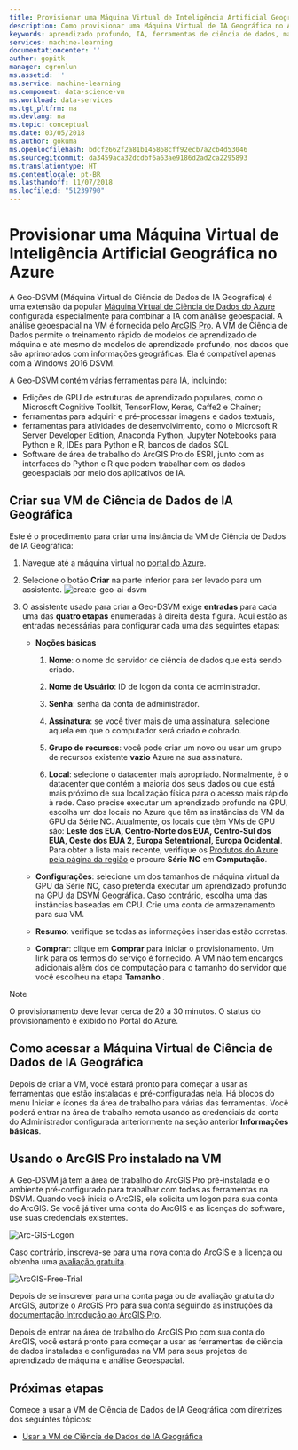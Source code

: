 ```yaml
---
title: Provisionar uma Máquina Virtual de Inteligência Artificial Geográfica no Azure – Azure | Microsoft Docs
description: Como provisionar uma Máquina Virtual de IA Geográfica no Azure.
keywords: aprendizado profundo, IA, ferramentas de ciência de dados, máquina virtual de ciência de dados, análise Geoespacial
services: machine-learning
documentationcenter: ''
author: gopitk
manager: cgronlun
ms.assetid: ''
ms.service: machine-learning
ms.component: data-science-vm
ms.workload: data-services
ms.tgt_pltfrm: na
ms.devlang: na
ms.topic: conceptual
ms.date: 03/05/2018
ms.author: gokuma
ms.openlocfilehash: bdcf2662f2a81b145868cff92ecb7a2cb4d53046
ms.sourcegitcommit: da3459aca32dcdbf6a63ae9186d2ad2ca2295893
ms.translationtype: HT
ms.contentlocale: pt-BR
ms.lasthandoff: 11/07/2018
ms.locfileid: "51239790"
---
```

# <a name="provision-a-geo-artificial-intelligence-virtual-machine-on-azure"></a>Provisionar uma Máquina Virtual de Inteligência Artificial Geográfica no Azure 

A Geo-DSVM (Máquina Virtual de Ciência de Dados de IA Geográfica) é uma extensão da popular [Máquina Virtual de Ciência de Dados do Azure](https://aka.ms/dsvm) configurada especialmente para combinar a IA com análise geoespacial. A análise geoespacial na VM é fornecida pelo [ArcGIS Pro](https://www.arcgis.com/features/index.html). A VM de Ciência de Dados permite o treinamento rápido de modelos de aprendizado de máquina e até mesmo de modelos de aprendizado profundo, nos dados que são aprimorados com informações geográficas. Ela é compatível apenas com a Windows 2016 DSVM. 

A Geo-DSVM contém várias ferramentas para IA, incluindo:

- Edições de GPU de estruturas de aprendizado populares, como o Microsoft Cognitive Toolkit, TensorFlow, Keras, Caffe2 e Chainer; 
- ferramentas para adquirir e pré-processar imagens e dados textuais, 
- ferramentas para atividades de desenvolvimento, como o Microsoft R Server Developer Edition, Anaconda Python, Jupyter Notebooks para Python e R, IDEs para Python e R, bancos de dados SQL
- Software de área de trabalho do ArcGIS Pro do ESRI, junto com as interfaces do Python e R que podem trabalhar com os dados geoespaciais por meio dos aplicativos de IA. 


## <a name="create-your-geo-ai-data-science-vm"></a>Criar sua VM de Ciência de Dados de IA Geográfica

Este é o procedimento para criar uma instância da VM de Ciência de Dados de IA Geográfica: 


1. Navegue até a máquina virtual no [portal do Azure](https://ms.portal.azure.com/#create/microsoft-ads.geodsvmwindows).
2. Selecione o botão **Criar** na parte inferior para ser levado para um assistente.
![create-geo-ai-dsvm](./media/provision-geo-ai-dsvm/Create-Geo-AI.png)
3. O assistente usado para criar a Geo-DSVM exige **entradas** para cada uma das **quatro etapas** enumeradas à direita desta figura. Aqui estão as entradas necessárias para configurar cada uma das seguintes etapas:



   - **Noções básicas**

      1. **Nome**: o nome do servidor de ciência de dados que está sendo criado.

      2. **Nome de Usuário**: ID de logon da conta de administrador.

      3. **Senha**: senha da conta de administrador.

      4. **Assinatura**: se você tiver mais de uma assinatura, selecione aquela em que o computador será criado e cobrado.

      5. **Grupo de recursos**: você pode criar um novo ou usar um grupo de recursos existente **vazio** Azure na sua assinatura.

      6. **Local**: selecione o datacenter mais apropriado. Normalmente, é o datacenter que contém a maioria dos seus dados ou que está mais próximo de sua localização física para o acesso mais rápido à rede. Caso precise executar um aprendizado profundo na GPU, escolha um dos locais no Azure que têm as instâncias de VM da GPU da Série NC. Atualmente, os locais que têm VMs de GPU são: **Leste dos EUA, Centro-Norte dos EUA, Centro-Sul dos EUA, Oeste dos EUA 2, Europa Setentrional, Europa Ocidental**. Para obter a lista mais recente, verifique os [Produtos do Azure pela página da região](https://azure.microsoft.com/regions/services/) e procure **Série NC** em **Computação**. 


   - **Configurações**: selecione um dos tamanhos de máquina virtual da GPU da Série NC, caso pretenda executar um aprendizado profundo na GPU da DSVM Geográfica. Caso contrário, escolha uma das instâncias baseadas em CPU.  Crie uma conta de armazenamento para sua VM. 
   
   - **Resumo**: verifique se todas as informações inseridas estão corretas.

   - **Comprar**: clique em **Comprar** para iniciar o provisionamento. Um link para os termos do serviço é fornecido. A VM não tem encargos adicionais além dos de computação para o tamanho do servidor que você escolheu na etapa **Tamanho** . 

>[!NOTE]
> O provisionamento deve levar cerca de 20 a 30 minutos. O status do provisionamento é exibido no Portal do Azure.


## <a name="how-to-access-the-geo-ai-data-science-virtual-machine"></a>Como acessar a Máquina Virtual de Ciência de Dados de IA Geográfica

Depois de criar a VM, você estará pronto para começar a usar as ferramentas que estão instaladas e pré-configuradas nela. Há blocos do menu Iniciar e ícones da área de trabalho para várias das ferramentas. Você poderá entrar na área de trabalho remota usando as credenciais da conta do Administrador configurada anteriormente na seção anterior **Informações básicas**. 


## <a name="using-arcgis-pro-installed-in-the-vm"></a>Usando o ArcGIS Pro instalado na VM

A Geo-DSVM já tem a área de trabalho do ArcGIS Pro pré-instalada e o ambiente pré-configurado para trabalhar com todas as ferramentas na DSVM. Quando você inicia o ArcGIS, ele solicita um logon para sua conta do ArcGIS. Se você já tiver uma conta do ArcGIS e as licenças do software, use suas credenciais existentes.  

![Arc-GIS-Logon](./media/provision-geo-ai-dsvm/ArcGISLogon.png)

Caso contrário, inscreva-se para uma nova conta do ArcGIS e a licença ou obtenha uma [avaliação gratuita](https://www.arcgis.com/features/free-trial.html). 

![ArcGIS-Free-Trial](./media/provision-geo-ai-dsvm/ArcGIS-Free-Trial.png)

Depois de se inscrever para uma conta paga ou de avaliação gratuita do ArcGIS, autorize o ArcGIS Pro para sua conta seguindo as instruções da [documentação Introdução ao ArcGIS Pro](http://www.esri.com/library/brochures/getting-started-with-arcgis-pro.pdf). 

Depois de entrar na área de trabalho do ArcGIS Pro com sua conta do ArcGIS, você estará pronto para começar a usar as ferramentas de ciência de dados instaladas e configuradas na VM para seus projetos de aprendizado de máquina e análise Geoespacial.

## <a name="next-steps"></a>Próximas etapas

Comece a usar a VM de Ciência de Dados de IA Geográfica com diretrizes dos seguintes tópicos:

* [Usar a VM de Ciência de Dados de IA Geográfica](use-geo-ai-dsvm.md)